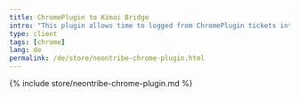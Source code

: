 ```yaml
---
title: ChromePlugin to Kimai Bridge
intro: "This plugin allows time to logged from ChromePlugin tickets into a Kimai instance."
type: client
tags: [chrome]
lang: de
permalink: /de/store/neontribe-chrome-plugin.html
---
```


{% include store/neontribe-chrome-plugin.md %}
